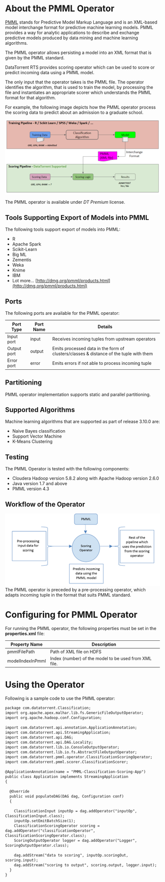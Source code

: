 # About the PMML Operator

[PMML](http://dmg.org/pmml/v4-3/GeneralStructure.html) stands for Predictive Model Markup Language and is an XML-based model interchange format for predictive machine learning models. PMML provides a way for analytic applications to describe and exchange predictive models produced by data mining and machine learning algorithms.

The PMML operator allows persisting a model into an XML format that is given by the PMML standard.

DataTorrent RTS provides scoring operator which can be used to score or  predict incoming data using a PMML model.

The only input that the operator takes is the PMML file. The operator identifies the algorithm, that is used to train the model, by processing the file and instantiates an appropriate scorer which understands the PMML format for that algorithm.

For example, the following image depicts how the PMML operator process the scoring data to predict about an admission to a graduate school.

![](images/PMML_Process.png)

The PMML operator is available under _DT Premium_ license.

## Tools Supporting Export of Models into PMML

The following tools support export of models into PMML:

- R
- Apache Spark
- Scikit-Learn
- Big ML
- Zementis
- Weka
- Knime
- IBM
- Lot more… [http://dmg.org/pmml/products.html](http://dmg.org/pmml/products.html)

## Ports

The following ports are available for the PMML operator:

| **Port Type** | **Port Name** | **Details** |
| --- | --- | --- |
| Input port | input | Receives incoming tuples from upstream operators |
| Output port | output | Emits processed data in the form of clusters/classes &amp; distance of the tuple with them |
| Error port | error | Emits errors if not able to process incoming tuple |

## Partitioning

PMML operator implementation supports static and parallel partitioning.

## Supported Algorithms

Machine learning algorithms that are supported as part of release 3.10.0 are:

- Naive Bayes classification
- Support Vector Machine
- K-Means Clustering

## Testing

The PMML Operator is tested with the following components:

- Cloudera Hadoop version 5.8.2 along with Apache Hadoop version 2.6.0
- Java version 1.7 and above
- PMML version 4.3

## Workflow of the Operator

![](images/PMML_workflow.png)
The PMML operator is preceded by a pre-processing operator, which adapts incoming tuple in the format that suits PMML standard.

# Configuring for PMML Operator

For running the PMML operator, the following properties must be set in the **properties.xml** file:

| **Property Name** | **Description** |
| --- | --- |
| pmmlFilePath | Path of XML file on HDFS |
| modelIndexInPmml | Index (number) of the model to be used from XML file. |

# Using the Operator

Following is a sample code to use the PMML operator:
```
package com.datatorrent.Classification;
import org.apache.apex.malhar.lib.fs.GenericFileOutputOperator;
import org.apache.hadoop.conf.Configuration;

import com.datatorrent.api.annotation.ApplicationAnnotation;
import com.datatorrent.api.StreamingApplication;
import com.datatorrent.api.DAG;
import com.datatorrent.api.DAG.Locality;
import com.datatorrent.lib.io.ConsoleOutputOperator;
import com.datatorrent.lib.io.fs.AbstractFileOutputOperator;
import com.datatorrent.pmml.operator.ClassificationScoringOperator;
import com.datatorrent.pmml.scorer.ClassificationScorer;

@ApplicationAnnotation(name = "PMML-Classification-Scoring-App")
public class Application implements StreamingApplication
{

  @Override
  public void populateDAG(DAG dag, Configuration conf)
  {

	ClassificationInput inputOp = dag.addOperator("inputOp", ClassificationInput.class);
	inputOp.setEmitBatchSize(1);
	ClassificationScoringOperator scoring = dag.addOperator("classificationOperator", ClassificationScoringOperator.class);
	ScoringOutputOperator logger = dag.addOperator("Logger", ScoringOutputOperator.class);

	dag.addStream("data to scoring", inputOp.scoringOut, scoring.input);
	dag.addStream("scoring to output", scoring.output, logger.input);
  }
}

```
